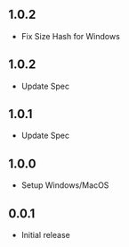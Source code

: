 ## 1.0.2

- Fix Size Hash for Windows

## 1.0.2

- Update Spec

## 1.0.1

- Update Spec

## 1.0.0

- Setup Windows/MacOS

## 0.0.1

- Initial release
